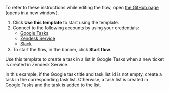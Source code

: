 To refer to these instructions while editing the flow, open [the GitHub page](https://github.com/ot4i/app-connect-templates/tree/main/resources/markdown/Create%20a%20task%20in%20a%20list%20in%20Google%20Tasks%20when%20a%20new%20ticket%20is%20created%20in%20Zendesk%20Service_instructions.md) (opens in a new window).

1. Click **Use this template** to start using the template.
2. Connect to the following accounts by using your credentials:
   - [Google Tasks](https://ibm.biz/acgoogletasks) 
   - [Zendesk Service](https://ibm.biz/aczendeskservice)
   - [Slack](https://ibm.biz/acslack)
3. To start the flow, in the banner, click **Start flow**.


Use this template to  create a task in a list in Google Tasks when a new ticket is created in Zendesk Service. 

In this example, if the Google task title and task list id is not empty, create a task in the corresponding task list. Otherwise, a task list is created in Google Tasks and the task is added to the list. 

